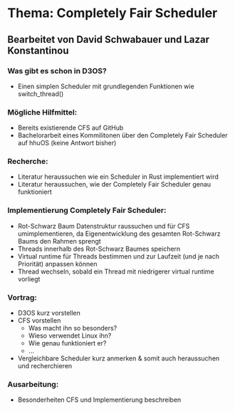 # Thema: Completely Fair Scheduler  
## Bearbeitet von David Schwabauer und Lazar Konstantinou

### Was gibt es schon in D3OS? 
* Einen simplen Scheduler mit grundlegenden Funktionen wie switch_thread()

### Mögliche Hilfmittel:
* Bereits existierende CFS auf GitHub
* Bachelorarbeit eines Kommilitonen über den Completely Fair Scheduler auf hhuOS (keine Antwort bisher)

### Recherche:
* Literatur heraussuchen wie ein Scheduler in Rust implementiert wird  
* Literatur heraussuchen, wie der Completely Fair Scheduler genau funktioniert

### Implementierung Completely Fair Scheduler: 
* Rot-Schwarz Baum Datenstruktur raussuchen und für CFS umimplementieren, da Eigenentwicklung des gesamten Rot-Schwarz Baums den Rahmen sprengt
* Threads innerhalb des Rot-Schwarz Baumes speichern
* Virtual runtime für Threads bestimmen und zur Laufzeit (und je nach Priorität) anpassen können
* Thread wechseln, sobald ein Thread mit niedrigerer virtual runtime vorliegt

### Vortrag:
* D3OS kurz vorstellen
* CFS vorstellen
	* Was macht ihn so besonders?
	* Wieso verwendet Linux ihn? 
	* Wie genau funktioniert er?
	* ...
* Vergleichbare Scheduler kurz anmerken & somit auch heraussuchen und recherchieren  

### Ausarbeitung:
* Besonderheiten CFS und Implementierung beschreiben
